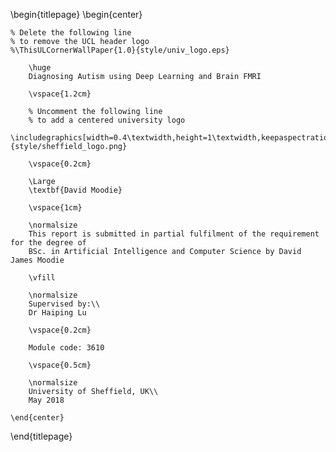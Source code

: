 <!--
This is the Latex-heavy title page.
-->

\begin{titlepage}
    \begin{center}

    % Delete the following line
    % to remove the UCL header logo
    %\ThisULCornerWallPaper{1.0}{style/univ_logo.eps}

        \huge
        Diagnosing Autism using Deep Learning and Brain FMRI

        \vspace{1.2cm}

        % Uncomment the following line
        % to add a centered university logo
        \includegraphics[width=0.4\textwidth,height=1\textwidth,keepaspectratio]{style/sheffield_logo.png}

        \vspace{0.2cm}

        \Large
        \textbf{David Moodie}

        \vspace{1cm}

        \normalsize
        This report is submitted in partial fulfilment of the requirement for the degree of
        BSc. in Artificial Intelligence and Computer Science by David James Moodie

        \vfill

        \normalsize
        Supervised by:\\
        Dr Haiping Lu

        \vspace{0.2cm}

        Module code: 3610

        \vspace{0.5cm}

        \normalsize
        University of Sheffield, UK\\
        May 2018

    \end{center}
\end{titlepage}
